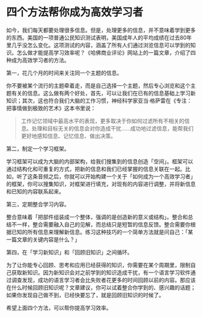 # 四个方法帮你成为高效学习者

如今，我们每天都要处理很多信息。但是，处理更多的信息，并不意味着学到更多的东西。美国的一项普通公民知识测试表明，美国成年人的平均成绩在过去80年里几乎没怎么变化。这项测试的内容，涵盖了所有人们通过浏览信息可以学到的知识。怎么做才能提高学习效率呢？《哈佛商业评论》网站上的一篇文章，介绍了四种成为高效学习者的方法。

第一，花几个月的时间来关注同一个主题的信息。

你不要被某个流行的主题牵着走，而是自己选择一个主题，然后专心浏览和这个主题有关的信息。这么做有两个好处，首先，可以让我们在已有的信息基础上学习新知识；其次，这也符合我们大脑的工作习惯，神经科学家亚当·格萨雷在《专注：把事情做到极致的艺术》这本书里说：

> 工作记忆领域中最高水平的表现，更多取决于你如何过滤所有不相关的信息。处理和目标无关的信息会对你造成干扰……成功地过滤信息，能帮我们更好地感知信息、记忆信息、做出决策。

第二，制定一个学习框架。

学习框架可以成为大脑的内部架构，给我们搜集到的信息创造「空间」。框架可以通过结构化和可重复的方式，把新的信息和我们已经掌握的信息关联在一起。比如，听了这条音频之后，你就可以开始构建一个关于「如何成为一个高效学习者」的框架，你可以搜集知识，对框架进行填充，对现有的内容进行调整，并将新信息和已知的内容联系起来。

第三，定期整合学习内容。

整合意味着「把部件组装成一个整体，强调的是创造新的意义或结构」。整合和总结不一样，整合需要融入自己的见解，而总结只是短暂的信息反馈。整合需要你根据已知的所有信息来理解新信息。练习这种技巧的一个简单方法就是问自己：「某一篇文章的关键内容是什么？」

第四，在「学习新知识」和「回顾旧知识」之间循环。

为了让你能专心回顾、思考和应用已经获得的知识，你需要在某个周期里，限制自己获取新知识。因为新知识会对之前学到的知识造成干扰，有一个语言学习软件通过调查发现，成功的语言学习者会比失败者花更多的时间回顾以前的内容。那应该在什么时候回顾旧知识呢？文章建议，你可以试着整合你学到的、感兴趣的话题；如果你发现自己做不到，已经快要忘了，就是回顾旧知识的时候了。

希望上面四个方法，可以帮你提高学习效率。

